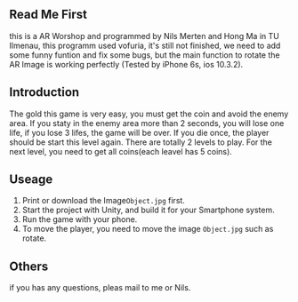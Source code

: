 ## Read Me First

this is a AR Worshop and programmed by Nils Merten and Hong Ma in TU Ilmenau, this programm used vofuria, it's still not finished, we need to add some funny funtion and fix some bugs, but the main function to rotate the AR Image is working perfectly (Tested by iPhone 6s, ios 10.3.2).

## Introduction
The gold this game is very easy, you must get the coin and avoid the enemy area. If you staty in the enemy area more than 2 seconds, you will lose one life, if you lose 3 lifes, the game will be over. If you die once, the player should be start this level again. There are totally 2 levels to play. For the next level, you need to get all coins(each leavel has 5 coins).

## Useage
1. Print or download the Image```Object.jpg``` first.
2. Start the project with Unity, and build it for your Smartphone system.
3. Run the game with your phone.
4. To move the player, you need to move the image ```Object.jpg```  such as rotate.

## Others
if you has any questions, pleas mail to me or Nils.
